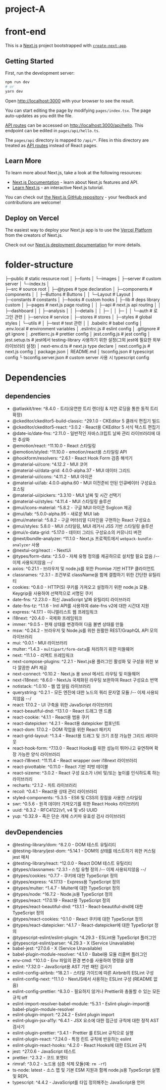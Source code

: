 # project-A
# front-end

This is a [Next.js](https://nextjs.org/) project bootstrapped with [`create-next-app`](https://github.com/vercel/next.js/tree/canary/packages/create-next-app).

## Getting Started

First, run the development server:

```bash
npm run dev
# or
yarn dev
```

Open [http://localhost:3000](http://localhost:3000) with your browser to see the result.

You can start editing the page by modifying `pages/index.tsx`. The page auto-updates as you edit the file.

[API routes](https://nextjs.org/docs/api-routes/introduction) can be accessed on [http://localhost:3000/api/hello](http://localhost:3000/api/hello). This endpoint can be edited in `pages/api/hello.ts`.

The `pages/api` directory is mapped to `/api/*`. Files in this directory are treated as [API routes](https://nextjs.org/docs/api-routes/introduction) instead of React pages.

## Learn More

To learn more about Next.js, take a look at the following resources:

- [Next.js Documentation](https://nextjs.org/docs) - learn about Next.js features and API.
- [Learn Next.js](https://nextjs.org/learn) - an interactive Next.js tutorial.

You can check out [the Next.js GitHub repository](https://github.com/vercel/next.js/) - your feedback and contributions are welcome!

## Deploy on Vercel

The easiest way to deploy your Next.js app is to use the [Vercel Platform](https://vercel.com/new?utm_medium=default-template&filter=next.js&utm_source=create-next-app&utm_campaign=create-next-app-readme) from the creators of Next.js.

Check out our [Next.js deployment documentation](https://nextjs.org/docs/deployment) for more details.

# folder-structure

├─public                # static resource root
│  ├─fonts
│  └─images
│
├─server                # custom server
│  └─index.ts
│           
├─src                   # source root
│   ├─@types                # type declaration
│   ├─components            # components
│   │   ├─Buttons                # Buttons
│   │   └─Layout                 # Layout
│   ├─constants             # constants
│   ├─hooks                 # custom hooks
│   ├─lib                   # deps library custom
│   ├─pages                 # next.js page routing
│   │   ├─api                     # next.js api routing
│   │   ├─dashboard
│   │   ├─analysis
│   │   ├─details 
│   │   ├─
│   │   ├─ 
│   │   └─auth              # 로그인 관련
│   ├─service               # service
│   ├─stores                # stores
│   ├─styles                # global styles
│   └─utils                 # 
│
├─test                  # test 관련
│
│ .babelrc              # babel config
│ .env.local            # environment variables
│ .eslintrc.js          # eslint config
│ .gitignore            # git ignore
│ .prettierrc.js        # prettier config
│ jest.config.js        # jest config
│ jest.setup.ts         # jest에서 testing-library 사용하기 위한 설정(그외 jest에 필요한 외부 라이브러리 설정)
│ next-env.d.ts         # next.js type declare
│ next.config.js        # next.js config
│ package.json
│ README.md
│ tsconfig.json          # typescirpt config
└ tsconfig.server.json   # custom server 사용 시 typescript config

# Dependencies

## dependencies
- @atlaskit/tree: ^8.4.0 - 트리(유연한 트리 렌더링 & 지연 로딩을 통한 동적 트리 확장)
- @ckeditor/ckeditor5-build-classic: ^29.1.0 - CKEditor 5 클래식 편집기 빌드
- @ckeditor/ckeditor5-react: ^3.0.2 - React용 CKEditor 5 서식 텍스트 편집기
- @date-io/date-fns: ^2.11.0 - 일반적인 자바스크립트 날짜 관리 라이브러리에 대한 추상화
- @emotion/react: ^11.10.0 - React 스타일링
- @emotion/styled: ^11.10.0 - emotion/react용 스타일링 API
- @hookform/resolvers: ^2.6.1 - React Hook Form 검증 해석기
- @material-ui/core: ^4.12.2 - MUI 코어
- @material-ui/data-grid: 4.0.0-alpha.37 - MUI 데이터 그리드
- @material-ui/icons: ^4.11.2 - MUI 아이콘
- @material-ui/lab: 4.0.0-alpha.60 - MUI 이전준비 안된 인큐베이터 구성요소 호스팅
- @material-ui/pickers: ^3.3.10 - MUI 날짜 및 시간 선택기
- @material-ui/styles: ^4.11.4 - MUI 스타일링 솔루션
- @mui/icons-material: ^5.8.2 - 구글 MUI 아이콘 SvgIcon 제공
- @mui/lab: ^5.0.0-alpha.95 - 새로운 MUI lab
- @mui/material: ^5.8.2 - 구글 머터리얼 디자인을 구현하는 React 구성요소
- @mui/styles: 5.8.0 - MUI 스타일링, MUI 레거시 JSS 기반 스타일링 솔루션
- @mui/x-data-grid: ^5.17.0 - 데이터 그리드 구성요소의 커뮤니티 버전
- @next/bundle-analyzer: ^11.1.0 - Next.js 프로젝트에서 `webpack-bundle-analyzer` 사용
- @nextui-org/react : - NextUi
- @types/form-data: ^2.5.0 - 자체 유형 정의를 제공하므로 설치할 필요 없음 /-- 이제 사용되지않음 --/
- axios: ^0.21.1 - 브라우저 및 node.js를 위한 Promise 기반 HTTP 클라이언트
- classnames: ^2.3.1 - 조건부로 className을 함께 결합하기 위한 간단한 유틸리티
- cookies: ^0.8.0 - HTTP(S) 쿠키를 가져오고 설정하기 위한 node.js 모듈. Keygrip을 사용하여 선택적으로 서명된 쿠키
- date-fns: ^2.23.0 - 최신 JavaScript 날짜 유틸리티 라이브러리
- date-fns-tz: ^1.1.6 - Intl API를 사용하여 date-fns v2에 대한 시간대 지원
- express: ^4.17.1 - 미니멀리스트 웹 프레임워크
- i18next: ^20.4.0 - 국제화 프레임워크
- immer: ^9.0.5 - 현재 상태를 변경하여 다음 불변 상태를 만듦
- msw: ^0.24.2 - 브라우저 및 Node.js를 위한 원활한 REST/GraphQL API 모의 라이브러리
- mui: ^0.0.1 - MUI 라이브러리
- multer: ^1.4.3 - `multipart/form-data`를 처리하기 위한 미들웨어
- next: ^11.1.0 - 리액트 프레임워크
- next-compose-plugins: ^2.2.1 - Next.js용 플러그인 활성화 및 구성을 위한 보다 깔끔한 API 제공
- next-connect: ^0.10.2 - Next.js 용 smol 메서드 라우팅 및 미들웨어
- next-i18next: ^8.6.0 - NextJs 국제화된 라우팅 보완하여 React 구성요소 번역
- notistack: ^1.0.10 - 웹 앱 알림 라이브러리
- querystring: ^0.2.1 - 모든 엔진에 대한 노드의 쿼리 문자열 모듈 /-- 이제 사용되지않음 --/
- react: 17.0.2 - UI 구축을 위한 JavaScript 라이브러리
- react-beautiful-dnd: ^13.1.0 - React 드래그 앤 드롭
- react-cookie: ^4.1.1 - React용 범용 쿠키
- react-datepicker: ^4.2.1 - React용 datepicker 컴포넌트
- react-dom: 17.0.2 - DOM 작업을 위한 React 패키지
- react-grid-layout: ^1.3.4 - React용 드래그 및 크기 조정 가능한 그리드 레이아웃
- react-hook-form: ^7.13.0 - React Hooks를 위한 성능이 뛰어나고 유연하며 확장 가능한 양식 라이브러리
- react-i18next: ^11.11.4 - React wrapper over i18next 라이브러리
- react-pivottable: ^0.11.0 - React 기반 피벗 테이블
- react-sizeme: ^3.0.2 - React 구성 요소가 너비 및/또는 높이를 인식하도록 하는 라이브러리
- recharts: ^2.1.2 - 차트 라이브러리
- recoil: ^0.4.1 - React용 상태 관리 라이브러리
- styled-components: ^5.3.5 - ES6 및 CSS의 장점을 사용한 스타일링
- swr: ^0.5.6 - 원격 데이터 가져오기를 위한 React Hooks 라이브러리
- uuid: ^8.3.2 - RFC4122(v1, v4 및 v5) UUID
- yup: ^0.32.9 - 죽은 단순 개체 스키마 유효성 검사 라이브러리

## devDependencies
- @testing-library/dom: ^8.2.0 - DOM 테스트 유틸리티
- @testing-library/jest-dom: ^5.14.1 - DOM의 상태를 테스트하기 위한 커스텀 jest 매처
- @testing-library/react: ^12.0.0 - React DOM 테스트 유틸리티
- @types/classnames: ^2.3.1 - 스텁 유형 정의 /-- 이제 사용되지않음 --/
- @types/cookies: ^0.7.7 - 쿠키에 대한 TypeScript 정의
- @types/express: ^4.17.13 - Express용 TypeScript 정의
- @types/multer: ^1.4.7 - Multer에 대한 TypeScript 정의
- @types/node: ^16.7.2 - Node.js용 TypeScript 정의
- @types/react: ^17.0.19 - React용 TypeScript 정의
- @types/react-beautiful-dnd: ^13.1.1 - React-beautiful-dnd에 대한 TypeScript 정의
- @types/react-cookies: ^0.1.0 - React 쿠키에 대한 TypeScript 정의
- @types/react-datepicker: ^4.1.7 - React-datepicker에 대한 TypeScript 정의
- @typescript-eslint/eslint-plugin: ^4.29.3 - ESLint용 TypeScript 플러그인
- @typescript-eslint/parser: ^4.29.3 - X (Service Unavailable)
- babel-jest: ^27.0.6 - X (Service Unavailable)
- babel-plugin-module-resolver: ^4.1.0 - Babel용 모듈 리졸버 플러그인
- env-cmd: ^10.1.0 - Env 파일의 환경 변수를 사용하여 명령을 실행
- eslint: ^7.32.0 - JavaScript용 AST 기반 패턴 검사기
- eslint-config-airbnb: ^18.2.1 - 스타일 가이드에 따른 Airbnb의 ESLint 구성
- eslint-config-next: ^11.1.0 - NextJS에서 사용하는 ESLint 구성 (README 없음)
- eslint-config-prettier: ^8.3.0 - 필요하지 않거나 Prettier와 충돌할 수 있는 모든 규칙 off
- eslint-import-resolver-babel-module: ^5.3.1 - Eslint-plugin-import용 babel-plugin-module-resolver
- eslint-plugin-import: ^2.24.2 - Eslint plugin import
- eslint-plugin-jsx-a11y: ^6.4.1 - JSX 요소에 대한 접근성 규칙에 대한 정적 AST 검사기
- eslint-plugin-prettier: ^3.4.1 - Prettier 를 ESLint 규칙으로 실행
- eslint-plugin-react: ^7.24.0 - 특정 린트 규칙에 반응하는 eslint
- eslint-plugin-react-hooks: ^4.2.0 - React Hooks에 대한 ESLint 규칙
- jest: ^27.0.6 - JavaScript 테스트
- prettier: ^2.3.2 - 코드 포맷터
- rimraf: ^3.0.2 - 노드용 심층 삭제 모듈(예: `rm -rf`)
- ts-node: latest - 소스 맵 및 기본 ESM 지원과 함께 node.js용 TypeScript 실행 및 REPL
- typescript: ^4.4.2 - JavaScript를 타입 정의해주는 JavaScript용 언어